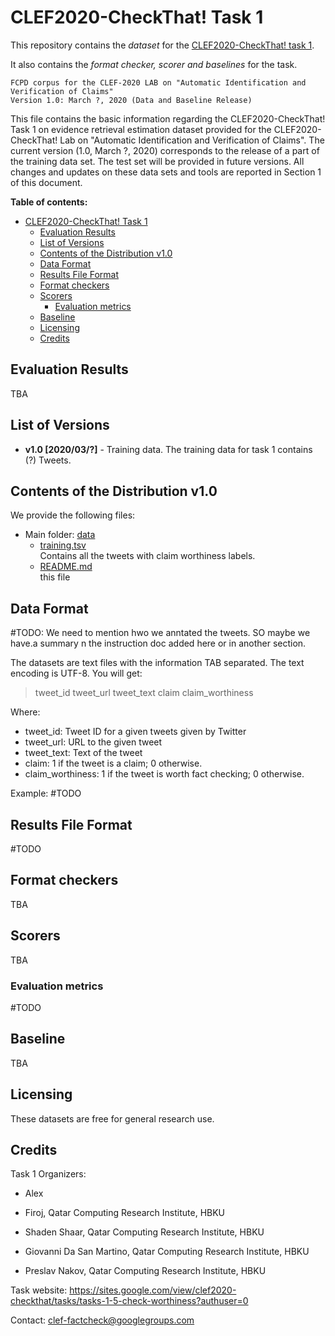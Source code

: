 # CLEF2020-CheckThat! Task 1

This repository contains the _dataset_ for the [CLEF2020-CheckThat! task 1](https://sites.google.com/view/clef2020-checkthat/tasks/tasks-1-5-check-worthiness?authuser=0).

It also contains the _format checker, scorer and baselines_ for the task.

````
FCPD corpus for the CLEF-2020 LAB on "Automatic Identification and Verification of Claims"
Version 1.0: March ?, 2020 (Data and Baseline Release)
````

This file contains the basic information regarding the CLEF2020-CheckThat! Task 1
on evidence retrieval estimation dataset provided for the CLEF2020-CheckThat! Lab
on "Automatic Identification and Verification of Claims".
The current version (1.0, March ?, 2020) corresponds to the release of a
part of the training data set.
The test set will be provided in future versions.
All changes and updates on these data sets and tools are reported in Section 1 of this document.

__Table of contents:__

- [CLEF2020-CheckThat! Task 1](#clef2020-checkthat-task-1)
  - [Evaluation Results](#evaluation-results)
  - [List of Versions](#list-of-versions)
  - [Contents of the Distribution v1.0](#contents-of-the-distribution-v10)
  - [Data Format](#data-format)
  - [Results File Format](#results-file-format)
  - [Format checkers](#format-checkers)
  - [Scorers](#scorers)
    - [Evaluation metrics](#evaluation-metrics)
  - [Baseline](#baseline)
  - [Licensing](#licensing)
  - [Credits](#credits)

## Evaluation Results

TBA

## List of Versions

* __v1.0 [2020/03/?]__ - Training data. The training data for task 1 contains (?) Tweets.

## Contents of the Distribution v1.0

We provide the following files:

* Main folder: [data](data)
  * [training.tsv](data/training.tsv) <br/>
  Contains all the tweets with claim worthiness labels.
  * [README.md](README.md) <br/>
    this file


## Data Format

#TODO: We need to mention hwo we anntated the tweets. SO maybe we have.a summary n the instruction doc added here or in another section.

The datasets are text files with the information TAB separated. The text encoding is UTF-8. You will get:

> tweet_id <TAB> tweet_url <TAB> tweet_text <TAB> claim <TAB> claim_worthiness

Where: <br>
* tweet_id: Tweet ID for a given tweets given by Twitter <br/>
* tweet_url: URL to the given tweet <br/>
* tweet_text: Text of the tweet <br/>
* claim: 1 if the tweet is a claim; 0 otherwise. <br/>
* claim_worthiness: 1 if the tweet is worth fact checking; 0 otherwise. <br/>

Example:
#TODO

## Results File Format

#TODO

## Format checkers

TBA

## Scorers

TBA

### Evaluation metrics

#TODO

## Baseline

TBA

## Licensing

  These datasets are free for general research use.

## Credits

Task 1 Organizers:

* Alex <br/>

* Firoj, Qatar Computing Research Institute, HBKU <br/>

* Shaden Shaar, Qatar Computing Research Institute, HBKU <br/>

* Giovanni Da San Martino, Qatar Computing Research Institute, HBKU <br/>

* Preslav Nakov, Qatar Computing Research Institute, HBKU <br/>

Task website: https://sites.google.com/view/clef2020-checkthat/tasks/tasks-1-5-check-worthiness?authuser=0

Contact:   clef-factcheck@googlegroups.com

